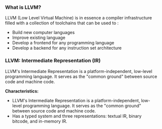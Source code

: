 ### What is LLVM?
LLVM (Low Level Virtual Machine) is in essence a compiler infrastructure filled with a collection of toolchains that can be used to :
- Build new computer languages
- Improve existing language
- Develop a frontend for any programming language
- Develop a backend for any instruction set architecture

### LLVM: Intermediate Representation (IR)
LLVM's Intermediate Representation is a platform-independent, low-level programming language. It serves as the "common ground" between source code and machine code.

**Characteristics:**
- LLVM's Intermediate Representation is a platform-independent, low-level programming language. It serves as the "common ground" between source code and machine code.
- Has a typed system and three representations: textual IR, binary bitcode, and in-memory IR.